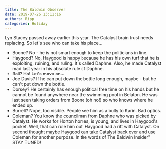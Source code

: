 ```yaml
---
title: The Baldwin Observer
date: 2019-07-26 13:11:16
authors: Ripp
categories: Holiday
---
```


 Lyn Stacey passed away earlier this year. The Catalyst brain trust needs replacing.  So let's see who can take his place...
- Boone? No - he is not smart enough to keep the politicians in line.
- Haygood? No, Haygood is happy because he has his own turf that he is exploiting, ruining, and ruling.  It's called Daphne.  Also, he made Catalyst mad last year in his absolute rule of Daphne.
- Ball?  Ha!  Let's move on...
- Joe Davis?  If he can put down the bottle long enough, maybe - but he can't put down the bottle.
- Dorsey? He certainly has enough political free time on his hands but he cannot be found anywhere near the swimming pool in Belaton.  He was last seen taking orders from Boone (oh no!) so who knows where he ended up.
- Burrell? Nope, too visible.  People see him as a bully to Karin.  Bad optics.
- Coleman?  You know the councilman from Daphne who was picked by Catalyst.  He works for Horton homes, is young, and lives in Haygood's pocket.  Well, that can rule him out.  Haygood had a rift with Catalyst.  On second thought maybe Haygood can take Catalyst back over and use Coleman for another purpose.
In the words of The Baldwin Insider"  STAY TUNED!
